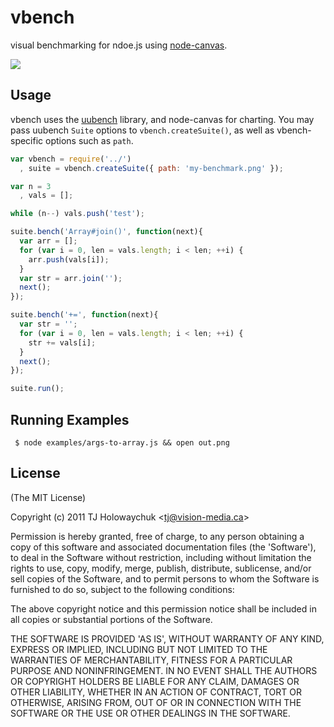 
# vbench

  visual benchmarking for ndoe.js using [node-canvas](http://github.com/learnboost/node-canvas).

  ![](http://f.cl.ly/items/2h0G231k1E2B0s183f2S/Screenshot.png)

## Usage

  vbench uses the [uubench](https://github.com/akdubya/uubench) library, and node-canvas for charting. You may pass uubench `Suite` options to `vbench.createSuite()`, as well as vbench-specific options such as `path`.

```js
var vbench = require('../')
  , suite = vbench.createSuite({ path: 'my-benchmark.png' });

var n = 3
  , vals = [];

while (n--) vals.push('test');

suite.bench('Array#join()', function(next){
  var arr = [];
  for (var i = 0, len = vals.length; i < len; ++i) {
    arr.push(vals[i]);
  }
  var str = arr.join('');
  next();
});

suite.bench('+=', function(next){
  var str = '';
  for (var i = 0, len = vals.length; i < len; ++i) {
    str += vals[i];
  }
  next();
});

suite.run();
```

## Running Examples

     $ node examples/args-to-array.js && open out.png

## License 

(The MIT License)

Copyright (c) 2011 TJ Holowaychuk &lt;tj@vision-media.ca&gt;

Permission is hereby granted, free of charge, to any person obtaining
a copy of this software and associated documentation files (the
'Software'), to deal in the Software without restriction, including
without limitation the rights to use, copy, modify, merge, publish,
distribute, sublicense, and/or sell copies of the Software, and to
permit persons to whom the Software is furnished to do so, subject to
the following conditions:

The above copyright notice and this permission notice shall be
included in all copies or substantial portions of the Software.

THE SOFTWARE IS PROVIDED 'AS IS', WITHOUT WARRANTY OF ANY KIND,
EXPRESS OR IMPLIED, INCLUDING BUT NOT LIMITED TO THE WARRANTIES OF
MERCHANTABILITY, FITNESS FOR A PARTICULAR PURPOSE AND NONINFRINGEMENT.
IN NO EVENT SHALL THE AUTHORS OR COPYRIGHT HOLDERS BE LIABLE FOR ANY
CLAIM, DAMAGES OR OTHER LIABILITY, WHETHER IN AN ACTION OF CONTRACT,
TORT OR OTHERWISE, ARISING FROM, OUT OF OR IN CONNECTION WITH THE
SOFTWARE OR THE USE OR OTHER DEALINGS IN THE SOFTWARE.